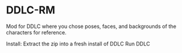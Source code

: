 # DDLC-RM
Mod for DDLC where you chose poses, faces, and backgrounds of the characters for reference.

Install:
  Extract the zip into a fresh install of DDLC
  Run DDLC
  
